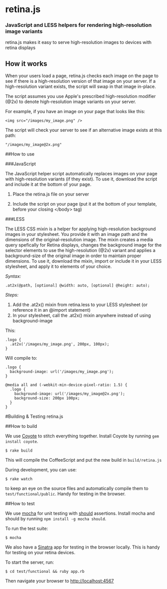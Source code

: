# retina.js

### JavaScript and LESS helpers for rendering high-resolution image variants

retina.js makes it easy to serve high-resolution images to devices with retina displays

## How it works

When your users load a page, retina.js checks each image on the page to see if there is a high-resolution version of that image on your server. If a high-resolution variant exists, the script will swap in that image in-place.

The script assumes you use Apple's prescribed high-resolution modifier (@2x) to denote high-resolution image variants on your server.

For example, if you have an image on your page that looks like this:

    <img src="/images/my_image.png" />

The script will check your server to see if an alternative image exists at this path:

    "/images/my_image@2x.png"

##How to use

###JavaScript

The JavaScript helper script automatically replaces images on your page with high-resolution variants (if they exist). To use it, download the script and include it at the bottom of your page.

1. Place the retina.js file on your server
2. Include the script on your page (put it at the bottom of your template, before your closing \</body> tag)

    <script type="text/javascript" src="/scripts/retina.js"></script>

###LESS

The LESS CSS mixin is a helper for applying high-resolution background images in your stylesheet. You provide it with an image path and the dimensions of the original-resolution image. The mixin creates a media query spefically for Retina displays, changes the background image for the selector elements to use the high-resolution (@2x) variant and applies a background-size of the original image in order to maintain proper dimensions. To use it, download the mixin, import or include it in your LESS stylesheet, and apply it to elements of your choice.

*Syntax:*

    .at2x(@path, [optional] @width: auto, [optional] @height: auto);

*Steps:*

1. Add the .at2x() mixin from retina.less to your LESS stylesheet (or reference it in an @import statement)
2. In your stylesheet, call the .at2x() mixin anywhere instead of using background-image

This:

    .logo {
      .at2x('/images/my_image.png', 200px, 100px);
    }

Will compile to:

    .logo {
      background-image: url('/images/my_image.png');
    }

    @media all and (-webkit-min-device-pixel-ratio: 1.5) {
      .logo {
        background-image: url('/images/my_image@2x.png');
        background-size: 200px 100px;
      }
    }

#Building & Testing retina.js

##How to build

We use [Coyote](http://imulus.github.com/coyote/) to stitch everything together. Install Coyote by running `gem install coyote`.

    $ rake build

This will compile the CoffeeScript and put the new build in `build/retina.js`

During development, you can use:

    $ rake watch

to keep an eye on the source files and automatically compile them to `test/functional/public`. Handy for testing in the browser.

##How to test

We use [mocha](http://visionmedia.github.com/mocha/) for unit testing with [should](https://github.com/visionmedia/should.js) assertions. Install mocha and should by running `npm install -g mocha should`.

To run the test suite:

    $ mocha

We also have a [Sinatra](http://sinatrarb.com) app for testing in the browser locally. This is handy for testing on your retina devices.

To start the server, run:

    $ cd test/functional && ruby app.rb

Then navigate your browser to [http://localhost:4567](http://localhost:4567)
